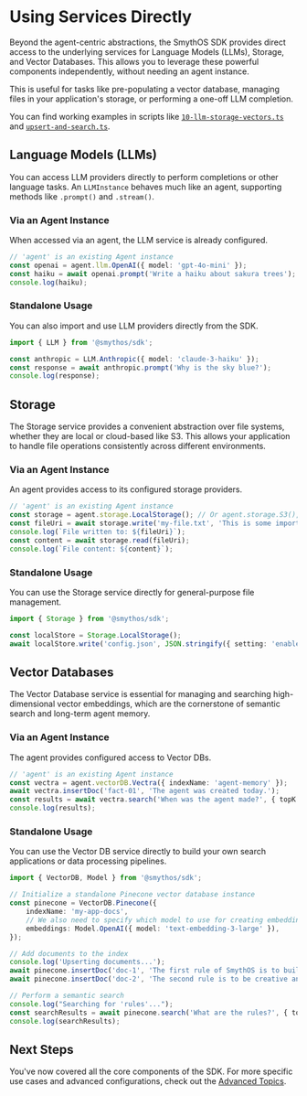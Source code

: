 # Using Services Directly

Beyond the agent-centric abstractions, the SmythOS SDK provides direct access to the underlying services for Language Models (LLMs), Storage, and Vector Databases. This allows you to leverage these powerful components independently, without needing an agent instance.

This is useful for tasks like pre-populating a vector database, managing files in your application's storage, or performing a one-off LLM completion.

You can find working examples in scripts like [`10-llm-storage-vectors.ts`](../../examples/01-agent-code-skill/10-llm-storage-vectors.ts) and [`upsert-and-search.ts`](../../examples/05-VectorDB-with-agent/upsert-and-search.ts).

## Language Models (LLMs)

You can access LLM providers directly to perform completions or other language tasks. An `LLMInstance` behaves much like an agent, supporting methods like `.prompt()` and `.stream()`.

### Via an Agent Instance

When accessed via an agent, the LLM service is already configured.

```typescript
// 'agent' is an existing Agent instance
const openai = agent.llm.OpenAI({ model: 'gpt-4o-mini' });
const haiku = await openai.prompt('Write a haiku about sakura trees');
console.log(haiku);
```

### Standalone Usage

You can also import and use LLM providers directly from the SDK.

```typescript
import { LLM } from '@smythos/sdk';

const anthropic = LLM.Anthropic({ model: 'claude-3-haiku' });
const response = await anthropic.prompt('Why is the sky blue?');
console.log(response);
```

## Storage

The Storage service provides a convenient abstraction over file systems, whether they are local or cloud-based like S3. This allows your application to handle file operations consistently across different environments.

### Via an Agent Instance

An agent provides access to its configured storage providers.

```typescript
// 'agent' is an existing Agent instance
const storage = agent.storage.LocalStorage(); // Or agent.storage.S3(), agent.storage.GCS() etc.
const fileUri = await storage.write('my-file.txt', 'This is some important data.');
console.log(`File written to: ${fileUri}`);
const content = await storage.read(fileUri);
console.log(`File content: ${content}`);
```

### Standalone Usage

You can use the Storage service directly for general-purpose file management.

```typescript
import { Storage } from '@smythos/sdk';

const localStore = Storage.LocalStorage();
await localStore.write('config.json', JSON.stringify({ setting: 'enabled' }));
```

## Vector Databases

The Vector Database service is essential for managing and searching high-dimensional vector embeddings, which are the cornerstone of semantic search and long-term agent memory.

### Via an Agent Instance

The agent provides configured access to Vector DBs.

```typescript
// 'agent' is an existing Agent instance
const vectra = agent.vectorDB.Vectra({ indexName: 'agent-memory' });
await vectra.insertDoc('fact-01', 'The agent was created today.');
const results = await vectra.search('When was the agent made?', { topK: 1 });
console.log(results);
```

### Standalone Usage

You can use the Vector DB service directly to build your own search applications or data processing pipelines.

```typescript
import { VectorDB, Model } from '@smythos/sdk';

// Initialize a standalone Pinecone vector database instance
const pinecone = VectorDB.Pinecone({
    indexName: 'my-app-docs',
    // We also need to specify which model to use for creating embeddings
    embeddings: Model.OpenAI({ model: 'text-embedding-3-large' }),
});

// Add documents to the index
console.log('Upserting documents...');
await pinecone.insertDoc('doc-1', 'The first rule of SmythOS is to build amazing agents.');
await pinecone.insertDoc('doc-2', 'The second rule is to be creative and have fun.');

// Perform a semantic search
console.log("Searching for 'rules'...");
const searchResults = await pinecone.search('What are the rules?', { topK: 2 });
console.log(searchResults);
```

## Next Steps

You've now covered all the core components of the SDK. For more specific use cases and advanced configurations, check out the [Advanced Topics](08-advanced-topics.md).

